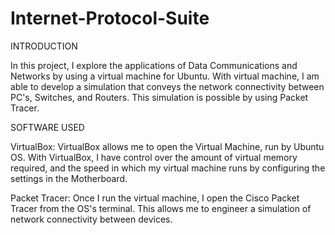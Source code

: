 # Internet-Protocol-Suite

INTRODUCTION

In this project, I explore the applications of Data Communications and Networks by using a virtual machine for Ubuntu. With virtual machine, I am able to develop a simulation that conveys the network connectivity between PC's, Switches, and Routers. This simulation is possible by using Packet Tracer.  

SOFTWARE USED

VirtualBox: VirtualBox allows me to open the Virtual Machine, run by Ubuntu OS. With VirtualBox, I have control over the amount of virtual memory required, and the speed in which my virtual machine runs by configuring the settings in the Motherboard. 

Packet Tracer: Once I run the virtual machine, I open the Cisco Packet Tracer from the OS's terminal. This allows me to engineer a simulation of network connectivity between devices.  
